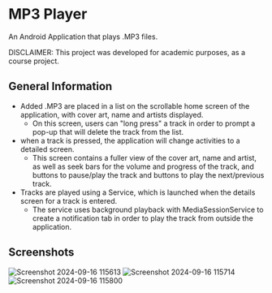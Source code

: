 # MP3 Player

An Android Application that plays .MP3 files.

DISCLAIMER: This project was developed for academic purposes, as a course project.


## General Information
- Added .MP3 are placed in a list on the scrollable home screen of the application, with cover art, name and artists displayed.
    - On this screen, users can "long press" a track in order to prompt a pop-up that will delete the track from the list.
- when a track is pressed, the application will change activities to a detailed screen.
    - This screen contains a fuller view of the cover art, name and artist, as well as seek bars for the volume and progress of the track, and buttons to pause/play the track and buttons to play the next/previous track.
- Tracks are played using a Service, which is launched when the details screen for a track is entered.
    - The service uses background playback with MediaSessionService to create a notification tab in order to play the track from outside the application.


## Screenshots
![Screenshot 2024-09-16 115613](https://github.com/user-attachments/assets/88ecd64d-cb07-4262-ba71-3b6ed2bc55de) ![Screenshot 2024-09-16 115714](https://github.com/user-attachments/assets/76a3e211-acea-4bbc-98d6-09e8754baca5) ![Screenshot 2024-09-16 115800](https://github.com/user-attachments/assets/cae053d8-a834-4297-a476-5846ee1744e5)

